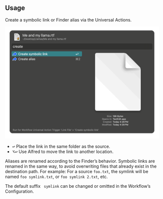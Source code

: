 ## Usage

Create a symbolic link or Finder alias via the Universal Actions.

![Link Path universal actions](images/ua.png)

* <kbd>↩︎</kbd> Place the link in the same folder as the source.
* <kbd>⌥</kbd><kbd>↩︎</kbd> Use Alfred to move the link to another location.

Aliases are renamed according to the Finder’s behavior. Symbolic links are renamed in the same way, to avoid overwriting files that already exist in the destination path. For example: For a source `foo.txt`, the symlink will be named `foo symlink.txt`, or `foo symlink 2.txt`, etc.

The default suffix ` symlink` can be changed or omitted in the Workflow’s Configuration.
